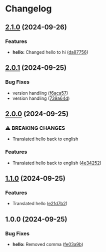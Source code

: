 # Changelog

## [2.1.0](https://github.com/Pistahh/test-rp/compare/v2.0.1...v2.1.0) (2024-09-26)


### Features

* **hello:** Changed hello to hi ([da87756](https://github.com/Pistahh/test-rp/commit/da87756ddb20421add88fd193043d909d323978f))

## [2.0.1](https://github.com/Pistahh/test-rp/compare/v2.0.0...v2.0.1) (2024-09-25)


### Bug Fixes

* version handling ([f6aca57](https://github.com/Pistahh/test-rp/commit/f6aca57f5438dd2769e771a2971e67cbdbdd41cd))
* version handling ([739a64d](https://github.com/Pistahh/test-rp/commit/739a64d5882c0138e5de8eaf265ef128804f2717))

## [2.0.0](https://github.com/Pistahh/test-rp/compare/v1.1.0...v2.0.0) (2024-09-25)


### ⚠ BREAKING CHANGES

* Translated hello back to english

### Features

* Translated hello back to english ([4e34252](https://github.com/Pistahh/test-rp/commit/4e34252511b34b299adf00bb842d29a61e48e1a4))

## [1.1.0](https://github.com/Pistahh/test-rp/compare/v1.0.0...v1.1.0) (2024-09-25)


### Features

* Translated hello ([e21d7b2](https://github.com/Pistahh/test-rp/commit/e21d7b2d1cd49a14c5c2a27197fba5fc552b4119))

## 1.0.0 (2024-09-25)


### Bug Fixes

* **hello:** Removed comma ([fe03a9b](https://github.com/Pistahh/test-rp/commit/fe03a9b763980fe864e343075b1c9df3f81262fe))
